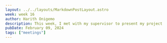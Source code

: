 ```yaml
---
layout: ../../layouts/MarkdownPostLayout.astro
week: week 16
author: Harith Onigemo
description: This week, I met with my supervisor to present my project update. I informed him about issues with the ESP32 WIFI + Camera microcontroller. He tried to help me in fixing the issue but to no avail. We later decided to use the Arduino Uno to program the ESP32 instead of the ESP32 MB programmer, and the camera module worked. I have started using the ESP 32 camera module to take pictures and test the images with some AI waste classifier models I found online.
pubDate: February 09, 2024
tags: ["meetings"]
---
```

